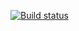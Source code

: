 [![Build status](https://ci.appveyor.com/api/projects/status/t0iy17bf4fcwvpsk?svg=true)](https://ci.appveyor.com/project/RTimoshkow/api-ci)